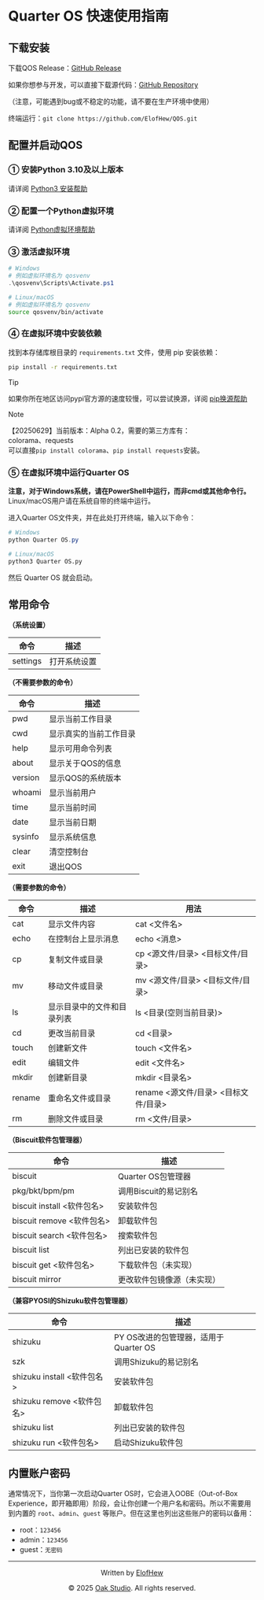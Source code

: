 # Quarter OS 快速使用指南

## 下载安装

下载QOS Release：[GitHub Release](https://github.com/ElofHew/QOS/releases)

如果你想参与开发，可以直接下载源代码：[GitHub Repository](https://github.com/ElofHew/QOS)

 （注意，可能遇到bug或不稳定的功能，请不要在生产环境中使用）

终端运行：`git clone https://github.com/ElofHew/QOS.git`

## 配置并启动QOS

### ① 安装Python 3.10及以上版本

请详阅 [Python3 安装帮助](../HelpDocs/Install_Python3.md)

### ② 配置一个Python虚拟环境

请详阅 [Python虚拟环境帮助](../HelpDocs/Set_PythonVenv.md)

### ③ 激活虚拟环境

``` powershell
# Windows
# 例如虚拟环境名为 qosvenv
.\qosvenv\Scripts\Activate.ps1
```

``` bash
# Linux/macOS
# 例如虚拟环境名为 qosvenv
source qosvenv/bin/activate
```

### ④ 在虚拟环境中安装依赖

找到本存储库根目录的 `requirements.txt` 文件，使用 pip 安装依赖：

``` bash
pip install -r requirements.txt
```

> [!TIP]
> 如果你所在地区访问pypi官方源的速度较慢，可以尝试换源，详阅 [pip换源帮助](../HelpDocs/Change_pip_Mirror.md)

> [!NOTE]
> 【20250629】当前版本：Alpha 0.2，需要的第三方库有：<br>
> colorama、requests<br>
> 可以直接`pip install colorama`、`pip install requests`安装。

### ⑤ 在虚拟环境中运行Quarter OS

**注意，对于Windows系统，请在PowerShell中运行，而非cmd或其他命令行。** Linux/macOS用户请在系统自带的终端中运行。

进入Quarter OS文件夹，并在此处打开终端，输入以下命令：

``` powershell
# Windows
python Quarter OS.py
```

``` bash
# Linux/macOS
python3 Quarter OS.py
```

然后 Quarter OS 就会启动。

## 常用命令

**（系统设置）**

| 命令 | 描述 |
|------|------|
| settings | 打开系统设置 |

**（不需要参数的命令）**

| 命令 | 描述 |
|------|------|
| pwd  | 显示当前工作目录 |
| cwd  | 显示真实的当前工作目录 |
| help | 显示可用命令列表 |
| about | 显示关于QOS的信息 |
| version | 显示QOS的系统版本 |
| whoami  | 显示当前用户 |
| time  | 显示当前时间 |
| date  | 显示当前日期 |
| sysinfo | 显示系统信息 |
| clear | 清空控制台 |
| exit  | 退出QOS |

**（需要参数的命令）**

| 命令 | 描述 | 用法 |
|------|------|------|
| cat  | 显示文件内容 | cat <文件名> |
| echo | 在控制台上显示消息 | echo <消息> |
| cp   | 复制文件或目录 | cp <源文件/目录> <目标文件/目录> |
| mv   | 移动文件或目录 | mv <源文件/目录> <目标文件/目录> |
| ls   | 显示目录中的文件和目录列表 | ls <目录(空则当前目录)> |
| cd   | 更改当前目录 | cd <目录> |
| touch| 创建新文件 | touch <文件名> |
| edit | 编辑文件 | edit <文件名> |
| mkdir| 创建新目录 | mkdir <目录名> |
| rename | 重命名文件或目录 | rename <源文件/目录> <目标文件/目录> |
| rm   | 删除文件或目录 | rm <文件/目录> |

**（Biscuit软件包管理器）**

| 命令 | 描述 |
|------|------|
| biscuit | Quarter OS包管理器 |
| pkg/bkt/bpm/pm | 调用Biscuit的易记别名 |
| biscuit install <软件包名> | 安装软件包 |
| biscuit remove <软件包名> | 卸载软件包 |
| biscuit search <软件包名> | 搜索软件包 |
| biscuit list | 列出已安装的软件包 |
| biscuit get <软件包名> | 下载软件包（未实现） |
| biscuit mirror | 更改软件包镜像源（未实现） |

**（兼容PYOSI的Shizuku软件包管理器）**

| 命令 | 描述 |
|------|------|
| shizuku | PY OS改进的包管理器，适用于Quarter OS |
| szk     | 调用Shizuku的易记别名 |
| shizuku install <软件包名> | 安装软件包 |
| shizuku remove <软件包名> | 卸载软件包 |
| shizuku list | 列出已安装的软件包 |
| shizuku run <软件包名> | 启动Shizuku软件包 |

## 内置账户密码

通常情况下，当你第一次启动Quarter OS时，它会进入OOBE（Out-of-Box Experience，即开箱即用）阶段，会让你创建一个用户名和密码。所以不需要用到内置的 `root`、`admin`、`guest` 等账户。但在这里也列出这些账户的密码以备用：

- root：`123456`
- admin：`123456`
- guest：`无密码`

------

<div align="center">

Written by [ElofHew](https://github.com/ElofHew)

&copy; 2025 [Oak Studio](https://t.me/oakstdcn). All rights reserved.

</div>